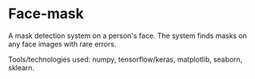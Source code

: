 # Face-mask

A mask detection system on a person's face. The system finds masks on any face images with rare errors. 

Tools/technologies used: numpy, tensorflow/keras, matplotlib, seaborn, sklearn.

